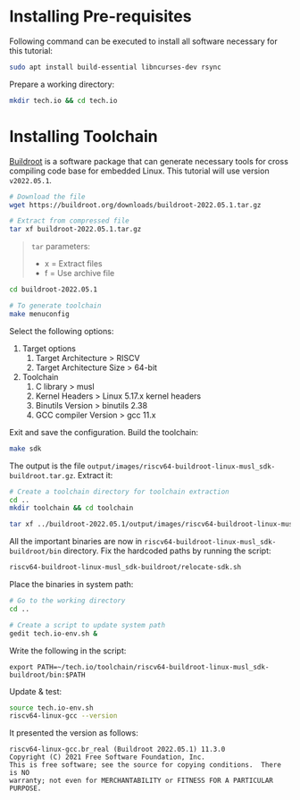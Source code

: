 # Installing Pre-requisites

Following command can be executed to install all software necessary for this tutorial:

``` bash
sudo apt install build-essential libncurses-dev rsync
```

Prepare a working directory:

``` bash
mkdir tech.io && cd tech.io
```

# Installing Toolchain

[Buildroot](https://buildroot.org/) is a software package that can generate necessary tools for cross compiling code base for embedded Linux. This tutorial will use version `v2022.05.1`.

``` bash
# Download the file
wget https://buildroot.org/downloads/buildroot-2022.05.1.tar.gz

# Extract from compressed file
tar xf buildroot-2022.05.1.tar.gz
```
> `tar` parameters:
> - x = Extract files
> - f = Use archive file

``` bash
cd buildroot-2022.05.1

# To generate toolchain
make menuconfig
```

Select the following options:
1. Target options
    1. Target Architecture > RISCV
    1. Target Architecture Size > 64-bit
1. Toolchain
    1. C library > musl
    1. Kernel Headers > Linux 5.17.x kernel headers
    1. Binutils Version > binutils 2.38
    1. GCC compiler Version > gcc 11.x

Exit and save the configuration. Build the toolchain:

``` bash
make sdk
```

The output is the file `output/images/riscv64-buildroot-linux-musl_sdk-buildroot.tar.gz`. Extract it:

``` bash
# Create a toolchain directory for toolchain extraction
cd ..
mkdir toolchain && cd toolchain

tar xf ../buildroot-2022.05.1/output/images/riscv64-buildroot-linux-musl_sdk-buildroot.tar.gz
```

All the important binaries are now in `riscv64-buildroot-linux-musl_sdk-buildroot/bin` directory. Fix the hardcoded paths by running the script:

``` bash
riscv64-buildroot-linux-musl_sdk-buildroot/relocate-sdk.sh
```

Place the binaries in system path:

``` bash
# Go to the working directory
cd ..

# Create a script to update system path
gedit tech.io-env.sh &
```

Write the following in the script:
```
export PATH=~/tech.io/toolchain/riscv64-buildroot-linux-musl_sdk-buildroot/bin:$PATH
```

Update & test:

``` bash
source tech.io-env.sh
riscv64-linux-gcc --version
```

It presented the version as follows:
```
riscv64-linux-gcc.br_real (Buildroot 2022.05.1) 11.3.0
Copyright (C) 2021 Free Software Foundation, Inc.
This is free software; see the source for copying conditions.  There is NO
warranty; not even for MERCHANTABILITY or FITNESS FOR A PARTICULAR PURPOSE.
```
